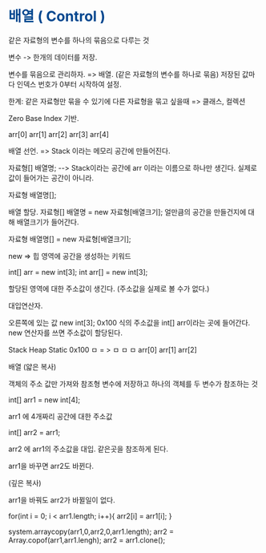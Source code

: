 # <font color = #04499> 배열 ( Control ) </font>

같은 자료형의 변수를 하나의 묶음으로 다루는 것

변수 -> 한개의 데이터를 저장.

변수를 묶음으로 관리하자. => 배열.
(같은 자료형의 변수를 하나로 묶음)
저장된 값마다 인덱스 번호가 0부터 시작하여 설정.

한계: 같은 자료형만 묶을 수 있기에
다른 자료형을 묶고 싶을때 => 클래스, 컬렉션

Zero Base Index 기반.

arr[0] arr[1] arr[2] arr[3] arr[4]


배열 선언. => 
Stack 이라는 메모리 공간에 만들어진다.

자료형[] 배열명;
--> Stack이라는 공간에
arr 이라는 이름으로 하나만 생긴다.
실제로 값이 들어가는 공간이 아니라.

자료형 배열명[];

배열 할당.
자료형[] 배열명 = new 자료형[배열크기];
얼만큼의 공간을 만들건지에 대해 배열크기가 들어간다.

자료형 배열명[] = new 자료형[배열크기];


new => 힙 영역에 공간을 생성하는 키워드

int[] arr = new int[3];
int arr[] = new int[3];

할당된 영역에 대한 주소값이 생긴다.
(주소값을 실제로 볼 수가 없다.)

대입연산자.

오른쪽에 있는 값 new int[3]; 0x100 식의 주소값을
int[] arr이라는 곳에 들어간다.
new 연산자를 쓰면 주소값이 할당된다.


Stack		Heap		Static
		0x100
ㅁ = >    ㅁ	 ㅁ	ㅁ
	arr[0] arr[1] arr[2]


배열
(얇은 복사)

객체의 주소 값만 가져와 참조형 변수에 저장하고
하나의 객체를 두 변수가 참조하는 것

int[] arr1 = new int[4];

arr1 에 4개짜리 공간에 대한 주소값

int[] arr2 = arr1;

arr2 에 arr1의 주소값을 대입.
같은곳을 참조하게 된다.

arr1을 바꾸면 arr2도 바뀐다.

(깊은 복사)

arr1을 바꿔도 arr2가 바뀔일이 없다.

for(int i = 0; i < arr1.length; i++){
	arr2[i] = arr1[i];
}

system.arraycopy(arr1,0,arr2,0,arr1.length);
arr2 = Array.copof(arr1,arr1.lengh);
arr2 = arr1.clone();




